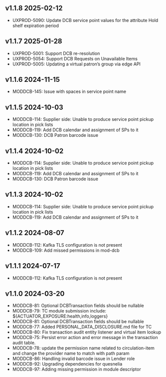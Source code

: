 ## v1.1.8 2025-02-12
* UXPROD-5090: Update DCB service point values for the attribute Hold shelf expiration period

## v1.1.7 2025-01-28
* UXPROD-5001: Support DCB re-resolution
* UXPROD-5054: Support DCB Requests on Unavailable Items
* UXPROD-5005: Updating a virtual patron’s group via edge API

## v1.1.6 2024-11-15
* MODDCB-145: Issue with spaces in service point name

## v1.1.5 2024-10-03

* MODDCB-114: Supplier side: Unable to produce service point pickup location in pick lists
* MODDCB-119: Add DCB calendar and assignment of SPs to it
* MODDCB-130: DCB Patron barcode issue

## v1.1.4 2024-10-02

* MODDCB-114: Supplier side: Unable to produce service point pickup location in pick lists
* MODDCB-119: Add DCB calendar and assignment of SPs to it
* MODDCB-130: DCB Patron barcode issue

## v1.1.3 2024-10-02

* MODDCB-114: Supplier side: Unable to produce service point pickup location in pick lists
* MODDCB-119: Add DCB calendar and assignment of SPs to it

## v1.1.2 2024-08-07

* MODDCB-112: Kafka TLS configuration is not present
* MODDCB-109: Add missed permissions in mod-dcb

## v1.1.1 2024-07-17

* MODDCB-112: Kafka TLS configuration is not present


## v1.1.0 2024-03-20

* MODDCB-81: Optional DCBTransaction fields should be nullable
* MODDCB-79: TC module submission include: ${ACTUATOR_EXPOSURE:health,info,loggers}
* MODDCB-81: Optional DCBTransaction fields should be nullable
* MODDCB-77:  Added PERSONAL_DATA_DISCLOSURE.md file for TC
* MODDCB-80: Fix transaction audit entity listener and virtual item lookup
* MODDCB-75: Persist error action and error message in the transaction audit table.
* MODDCB-78: update the permission name related to circulation-item and change the provider name to match with path param
* MODDCB-86: Handling invalid barcode issue in Lender role
* MODDCB-92: Upgrading dependencies for quesnelia
* MODDCB-97: Adding missing permission in module descriptor
